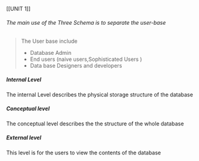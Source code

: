 [[UNIT 1]]

###### The main use of the Three Schema is to separate the  user-base  
> The User base include 
> - Database Admin
> - End users (naive users,Sophisticated Users )
> - Data base Designers and developers 

##### Internal Level 
The internal Level describes the physical storage structure of the database 

##### Conceptual level
The conceptual level describes the  the structure of the whole database  

##### External level
This level is for the users to view the contents of the database 
